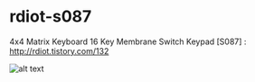 # rdiot-s087
4x4 Matrix Keyboard 16 Key Membrane Switch Keypad [S087] : http://rdiot.tistory.com/132

![alt text](http://cfile23.uf.tistory.com/image/2512D34A57D689FD2712EA)
